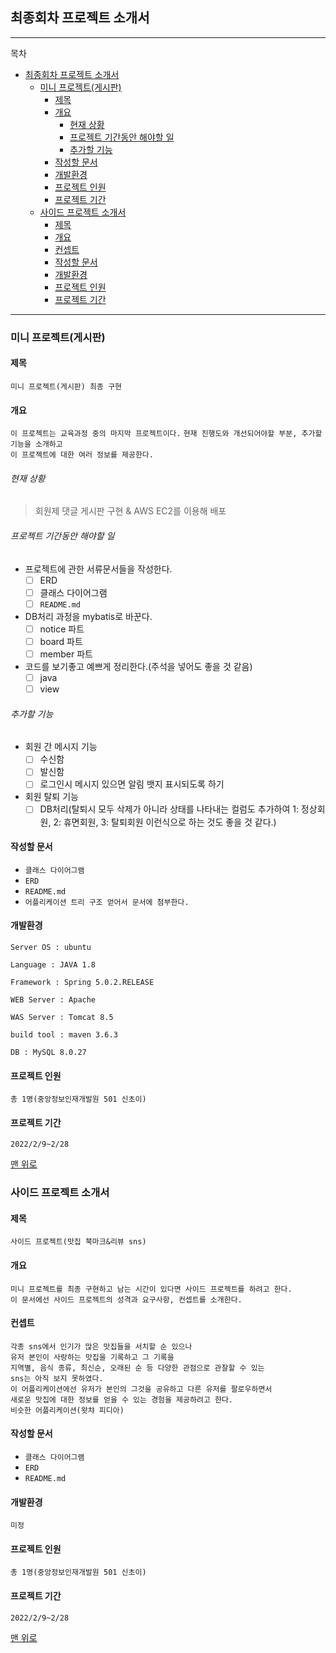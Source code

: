 ## 최종회차 프로젝트 소개서

---
목차
- [최종회차 프로젝트 소개서](#최종회차-프로젝트-소개서)
  - [미니 프로젝트(게시판)](#미니-프로젝트게시판)
    - [제목](#제목)
    - [개요](#개요)
        - [현재 상황](#현재-상황)
        - [프로젝트 기간동안 해야할 일](#프로젝트-기간동안-해야할-일)
        - [추가할 기능](#추가할-기능)
    - [작성할 문서](#작성할-문서)
    - [개발환경](#개발환경)
    - [프로젝트 인원](#프로젝트-인원)
    - [프로젝트 기간](#프로젝트-기간)
  - [사이드 프로젝트 소개서](#사이드-프로젝트-소개서)
    - [제목](#제목-1)
    - [개요](#개요-1)
    - [컨셉트](#컨셉트)
    - [작성할 문서](#작성할-문서-1)
    - [개발환경](#개발환경-1)
    - [프로젝트 인원](#프로젝트-인원-1)
    - [프로젝트 기간](#프로젝트-기간-1)
---

### 미니 프로젝트(게시판)

#### 제목 
`미니 프로젝트(게시판) 최종 구현`
    
#### 개요   
`이 프로젝트는 교육과정 중의 마지막 프로젝트이다.`
`현재 진행도와 개선되어야할 부분, 추가할 기능을 소개하고`   
`이 프로젝트에 대한 여러 정보를 제공한다.`

###### 현재 상황
> 회원제 댓글 게시판 구현 & AWS EC2를 이용해 배포   

###### 프로젝트 기간동안 해야할 일
- 프로젝트에 관한 서류문서들을 작성한다.
  - [ ] ERD
  - [ ] 클래스 다이어그램
  - [ ] `README.md`
- DB처리 과정을 mybatis로 바꾼다.
  - [ ] notice 파트
  - [ ] board 파트
  - [ ] member 파트 
- 코드를 보기좋고 예쁘게 정리한다.(주석을 넣어도 좋을 것 같음)
  - [ ] java
  - [ ] view
###### 추가할 기능
- 회원 간 메시지 기능
  - [ ] 수신함
  - [ ] 발신함
  - [ ] 로그인시 메시지 있으면 알림 뱃지 표시되도록 하기
- 회원 탈퇴 기능
  - [ ] DB처리(탈퇴시 모두 삭제가 아니라 상태를 나타내는 컬럼도 추가하여 
          1: 정상회원, 2: 휴면회원, 3: 탈퇴회원 이런식으로 하는 것도 좋을 것 같다.) 

#### 작성할 문서
- `클래스 다이어그램`
- `ERD`
- `README.md`
- `어플리케이션 트리 구조 얻어서 문서에 첨부한다.`
#### 개발환경
    
    Server OS : ubuntu
    
    Language : JAVA 1.8
    
    Framework : Spring 5.0.2.RELEASE
    
    WEB Server : Apache
    
    WAS Server : Tomcat 8.5
    
    build tool : maven 3.6.3
    
    DB : MySQL 8.0.27

#### 프로젝트 인원
`총 1명(중앙정보인재개발원 501 신초이)`

#### 프로젝트 기간
`2022/2/9~2/28`

[맨 위로](#미니-프로젝트-소개서)

### 사이드 프로젝트 소개서

#### 제목 
`사이드 프로젝트(맛집 북마크&리뷰 sns)`
    
#### 개요
`미니 프로젝트를 최종 구현하고 남는 시간이 있다면 사이드 프로젝트를 하려고 한다.`   
`이 문서에선 사이드 프로젝트의 성격과 요구사항, 컨셉트를 소개한다.`

#### 컨셉트
`각종 sns에서 인기가 많은 맛집들을 서치할 순 있으나`    
`유저 본인이 사랑하는 맛집을 기록하고 그 기록을`    
`지역별, 음식 종류, 최신순, 오래된 순 등 다양한 관점으로 관찰할 수 있는`   
`sns는 아직 보지 못하였다.`   
`이 어플리케이션에선 유저가 본인의 그것을 공유하고 다른 유저를 팔로우하면서`   
`새로운 맛집에 대한 정보를 얻을 수 있는 경험을 제공하려고 한다.`   
`비슷한 어플리케이션(왓챠 피디아)` 

#### 작성할 문서
- `클래스 다이어그램`
- `ERD`
- `README.md`

#### 개발환경
    
    미정

#### 프로젝트 인원
`총 1명(중앙정보인재개발원 501 신초이)`

#### 프로젝트 기간
`2022/2/9~2/28`

[맨 위로](#미니-프로젝트-소개서)